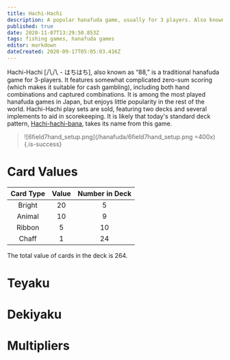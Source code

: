 ```yaml
---
title: Hachi-Hachi
description: A popular hanafuda game, usually for 3 players. Also known as “88”
published: true
date: 2020-11-07T13:29:50.853Z
tags: fishing games, hanafuda games
editor: markdown
dateCreated: 2020-09-17T05:05:03.416Z
---
```


Hachi-Hachi [八八 - はちはち], also known as “88,” is a traditional hanafuda game for 3-players. It features somewhat complicated zero-sum scoring (which makes it suitable for cash gambling), including both hand combinations and captured combinations. It is among the most played hanafuda games in Japan, but enjoys little popularity in the rest of the world. Hachi-Hachi play sets are sold, featuring two decks and several implements to aid in scorekeeping. It is likely that today's standard deck pattern, [Hachi-hachi-bana](/en/hanafuda/patterns/hachihachibana), takes its name from this game.

> ![6field7hand_setup.png](/hanafuda/6field7hand_setup.png =400x) 
{.is-success}


# Card Values
|Card Type|Value|Number in Deck|
|:---:|:---:|:---:|
|Bright|20|5|
|Animal|10|9|
|Ribbon|5|10|
|Chaff|1|24|
The total value of cards in the deck is 264.
# Teyaku
# Dekiyaku
# Multipliers